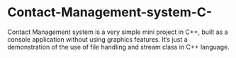 # Contact-Management-system-C-
Contact Management system is a very simple mini project in C++, built as a console application without using graphics features. It’s just a demonstration of the use of file handling and stream class in C++ language.
